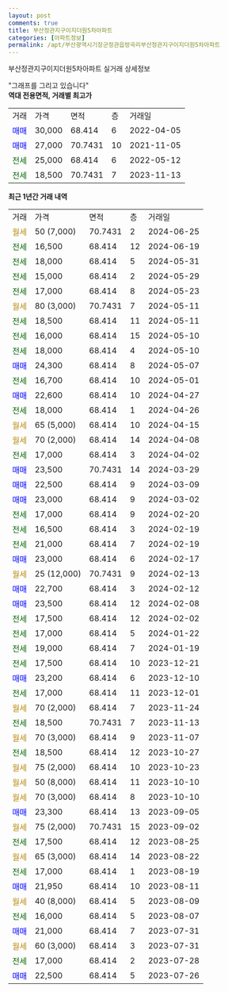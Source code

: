 ```yaml
---
layout: post
comments: true
title: 부산정관지구이지더원5차아파트
categories: [아파트정보]
permalink: /apt/부산광역시기장군정관읍방곡리부산정관지구이지더원5차아파트
---
```


부산정관지구이지더원5차아파트 실거래 상세정보

<script type="text/javascript">
  google.charts.load('current', {'packages':['line', 'corechart']});
  google.charts.setOnLoadCallback(drawChart);

  function drawChart() {
    var data = new google.visualization.DataTable();
    data.addColumn('date', '거래일');
    data.addColumn('number', "매매");
    data.addColumn('number', "전세");
    data.addColumn('number', "전매");

    data.addRows([[new Date(Date.parse("2024-06-25")), null, null, null], [new Date(Date.parse("2024-06-19")), null, 16500, null], [new Date(Date.parse("2024-05-31")), null, 18000, null], [new Date(Date.parse("2024-05-29")), null, 15000, null], [new Date(Date.parse("2024-05-23")), null, 17000, null], [new Date(Date.parse("2024-05-11")), null, null, null], [new Date(Date.parse("2024-05-11")), null, 18500, null], [new Date(Date.parse("2024-05-10")), null, 16000, null], [new Date(Date.parse("2024-05-10")), null, 18000, null], [new Date(Date.parse("2024-05-07")), 24300, null, null], [new Date(Date.parse("2024-05-01")), null, 16700, null], [new Date(Date.parse("2024-04-27")), 22600, null, null], [new Date(Date.parse("2024-04-26")), null, 18000, null], [new Date(Date.parse("2024-04-15")), null, null, null], [new Date(Date.parse("2024-04-08")), null, null, null], [new Date(Date.parse("2024-04-02")), null, 17000, null], [new Date(Date.parse("2024-03-29")), 23500, null, null], [new Date(Date.parse("2024-03-09")), 22500, null, null], [new Date(Date.parse("2024-03-02")), 23000, null, null], [new Date(Date.parse("2024-02-20")), null, 17000, null], [new Date(Date.parse("2024-02-19")), null, 16500, null], [new Date(Date.parse("2024-02-19")), null, 21000, null], [new Date(Date.parse("2024-02-17")), 23000, null, null], [new Date(Date.parse("2024-02-13")), null, null, null], [new Date(Date.parse("2024-02-12")), 22700, null, null], [new Date(Date.parse("2024-02-08")), 23500, null, null], [new Date(Date.parse("2024-02-02")), null, 17500, null], [new Date(Date.parse("2024-01-22")), null, 17000, null], [new Date(Date.parse("2024-01-19")), null, 19000, null], [new Date(Date.parse("2023-12-21")), null, 17500, null], [new Date(Date.parse("2023-12-10")), 23200, null, null], [new Date(Date.parse("2023-12-01")), null, 17000, null], [new Date(Date.parse("2023-11-24")), null, null, null], [new Date(Date.parse("2023-11-13")), null, 18500, null], [new Date(Date.parse("2023-11-07")), null, null, null], [new Date(Date.parse("2023-10-27")), null, 18500, null], [new Date(Date.parse("2023-10-23")), null, null, null], [new Date(Date.parse("2023-10-10")), null, null, null], [new Date(Date.parse("2023-10-10")), null, null, null], [new Date(Date.parse("2023-09-05")), 23300, null, null], [new Date(Date.parse("2023-09-02")), null, null, null], [new Date(Date.parse("2023-08-25")), null, 17500, null], [new Date(Date.parse("2023-08-22")), null, null, null], [new Date(Date.parse("2023-08-19")), null, 17000, null], [new Date(Date.parse("2023-08-11")), 21950, null, null], [new Date(Date.parse("2023-08-09")), null, null, null], [new Date(Date.parse("2023-08-07")), null, 16000, null], [new Date(Date.parse("2023-07-31")), 21000, null, null], [new Date(Date.parse("2023-07-31")), null, null, null], [new Date(Date.parse("2023-07-28")), null, 17000, null], [new Date(Date.parse("2023-07-26")), 22500, null, null]]);

    var options = {
      hAxis: {
        format: 'yyyy/MM/dd'
      },    
      lineWidth: 0,
      pointsVisible: true,    
      title: '최근 1년간 유형별 실거래가 분포',
      legend: { position: 'bottom' }
    };

    var formatter = new google.visualization.NumberFormat({pattern:'###,###'} );
    formatter.format(data, 1);
    formatter.format(data, 2);
    
    setTimeout(function() {
        var chart = new google.visualization.LineChart(document.getElementById('columnchart_material'));
        chart.draw(data, (options));
        document.getElementById('loading').style.display = 'none';
    }, 200);
  }
</script>


<div id="loading" style="z-index:20; display: block; margin-left: 0px">"그래프를 그리고 있습니다"</div>
<div id="columnchart_material" style="width: 95%; margin-left: 0px; display: block"></div>
<!-- contents start -->
<b>역대 전용면적, 거래별 최고가</b>
<table class="sortable">
    <tr>
      <td>거래</td>
      <td>가격</td>
      <td>면적</td>
      <td>층</td>
      <td>거래일</td>
    </tr>
        <tr>
          <td><a style="color: blue">매매</a></td>
          <td>30,000</td>
          <td>68.414</td>
          <td>6</td>
          <td>2022-04-05</td>
        </tr>            <tr>
          <td><a style="color: blue">매매</a></td>
          <td>27,000</td>
          <td>70.7431</td>
          <td>10</td>
          <td>2021-11-05</td>
        </tr>        
        <tr>
              <td><a style="color: darkgreen">전세</a></td>
              <td>25,000</td>
              <td>68.414</td>
              <td>6</td>
              <td>2022-05-12</td>
            </tr>            <tr>
              <td><a style="color: darkgreen">전세</a></td>
              <td>18,500</td>
              <td>70.7431</td>
              <td>7</td>
              <td>2023-11-13</td>
            </tr>        
    
</table>

<b>최근 1년간 거래 내역</b>

<table class="sortable">
    <tr>
      <td>거래</td>
      <td>가격</td>
      <td>면적</td>
      <td>층</td>
      <td>거래일</td>
    </tr>
    <tr>
      <td><a style="color: darkgoldenrod">월세</a></td>
      <td>50 (7,000)</td>
      <td>70.7431</td>
      <td>2</td>
      <td>2024-06-25</td>
    </tr>          <tr>
      <td><a style="color: darkgreen">전세</a></td>
      <td>16,500</td>
      <td>68.414</td>
      <td>12</td>
      <td>2024-06-19</td>
    </tr>          <tr>
      <td><a style="color: darkgreen">전세</a></td>
      <td>18,000</td>
      <td>68.414</td>
      <td>5</td>
      <td>2024-05-31</td>
    </tr>          <tr>
      <td><a style="color: darkgreen">전세</a></td>
      <td>15,000</td>
      <td>68.414</td>
      <td>2</td>
      <td>2024-05-29</td>
    </tr>          <tr>
      <td><a style="color: darkgreen">전세</a></td>
      <td>17,000</td>
      <td>68.414</td>
      <td>8</td>
      <td>2024-05-23</td>
    </tr>          <tr>
      <td><a style="color: darkgoldenrod">월세</a></td>
      <td>80 (3,000)</td>
      <td>70.7431</td>
      <td>7</td>
      <td>2024-05-11</td>
    </tr>          <tr>
      <td><a style="color: darkgreen">전세</a></td>
      <td>18,500</td>
      <td>68.414</td>
      <td>11</td>
      <td>2024-05-11</td>
    </tr>          <tr>
      <td><a style="color: darkgreen">전세</a></td>
      <td>16,000</td>
      <td>68.414</td>
      <td>15</td>
      <td>2024-05-10</td>
    </tr>          <tr>
      <td><a style="color: darkgreen">전세</a></td>
      <td>18,000</td>
      <td>68.414</td>
      <td>4</td>
      <td>2024-05-10</td>
    </tr>          <tr>
      <td><a style="color: blue">매매</a></td>
      <td>24,300</td>
      <td>68.414</td>
      <td>8</td>
      <td>2024-05-07</td>
    </tr>          <tr>
      <td><a style="color: darkgreen">전세</a></td>
      <td>16,700</td>
      <td>68.414</td>
      <td>10</td>
      <td>2024-05-01</td>
    </tr>          <tr>
      <td><a style="color: blue">매매</a></td>
      <td>22,600</td>
      <td>68.414</td>
      <td>10</td>
      <td>2024-04-27</td>
    </tr>          <tr>
      <td><a style="color: darkgreen">전세</a></td>
      <td>18,000</td>
      <td>68.414</td>
      <td>1</td>
      <td>2024-04-26</td>
    </tr>          <tr>
      <td><a style="color: darkgoldenrod">월세</a></td>
      <td>65 (5,000)</td>
      <td>68.414</td>
      <td>10</td>
      <td>2024-04-15</td>
    </tr>          <tr>
      <td><a style="color: darkgoldenrod">월세</a></td>
      <td>70 (2,000)</td>
      <td>68.414</td>
      <td>14</td>
      <td>2024-04-08</td>
    </tr>          <tr>
      <td><a style="color: darkgreen">전세</a></td>
      <td>17,000</td>
      <td>68.414</td>
      <td>3</td>
      <td>2024-04-02</td>
    </tr>          <tr>
      <td><a style="color: blue">매매</a></td>
      <td>23,500</td>
      <td>70.7431</td>
      <td>14</td>
      <td>2024-03-29</td>
    </tr>          <tr>
      <td><a style="color: blue">매매</a></td>
      <td>22,500</td>
      <td>68.414</td>
      <td>9</td>
      <td>2024-03-09</td>
    </tr>          <tr>
      <td><a style="color: blue">매매</a></td>
      <td>23,000</td>
      <td>68.414</td>
      <td>9</td>
      <td>2024-03-02</td>
    </tr>          <tr>
      <td><a style="color: darkgreen">전세</a></td>
      <td>17,000</td>
      <td>68.414</td>
      <td>9</td>
      <td>2024-02-20</td>
    </tr>          <tr>
      <td><a style="color: darkgreen">전세</a></td>
      <td>16,500</td>
      <td>68.414</td>
      <td>3</td>
      <td>2024-02-19</td>
    </tr>          <tr>
      <td><a style="color: darkgreen">전세</a></td>
      <td>21,000</td>
      <td>68.414</td>
      <td>7</td>
      <td>2024-02-19</td>
    </tr>          <tr>
      <td><a style="color: blue">매매</a></td>
      <td>23,000</td>
      <td>68.414</td>
      <td>6</td>
      <td>2024-02-17</td>
    </tr>          <tr>
      <td><a style="color: darkgoldenrod">월세</a></td>
      <td>25 (12,000)</td>
      <td>70.7431</td>
      <td>9</td>
      <td>2024-02-13</td>
    </tr>          <tr>
      <td><a style="color: blue">매매</a></td>
      <td>22,700</td>
      <td>68.414</td>
      <td>3</td>
      <td>2024-02-12</td>
    </tr>          <tr>
      <td><a style="color: blue">매매</a></td>
      <td>23,500</td>
      <td>68.414</td>
      <td>12</td>
      <td>2024-02-08</td>
    </tr>          <tr>
      <td><a style="color: darkgreen">전세</a></td>
      <td>17,500</td>
      <td>68.414</td>
      <td>12</td>
      <td>2024-02-02</td>
    </tr>          <tr>
      <td><a style="color: darkgreen">전세</a></td>
      <td>17,000</td>
      <td>68.414</td>
      <td>5</td>
      <td>2024-01-22</td>
    </tr>          <tr>
      <td><a style="color: darkgreen">전세</a></td>
      <td>19,000</td>
      <td>68.414</td>
      <td>7</td>
      <td>2024-01-19</td>
    </tr>          <tr>
      <td><a style="color: darkgreen">전세</a></td>
      <td>17,500</td>
      <td>68.414</td>
      <td>10</td>
      <td>2023-12-21</td>
    </tr>          <tr>
      <td><a style="color: blue">매매</a></td>
      <td>23,200</td>
      <td>68.414</td>
      <td>6</td>
      <td>2023-12-10</td>
    </tr>          <tr>
      <td><a style="color: darkgreen">전세</a></td>
      <td>17,000</td>
      <td>68.414</td>
      <td>11</td>
      <td>2023-12-01</td>
    </tr>          <tr>
      <td><a style="color: darkgoldenrod">월세</a></td>
      <td>70 (2,000)</td>
      <td>68.414</td>
      <td>7</td>
      <td>2023-11-24</td>
    </tr>          <tr>
      <td><a style="color: darkgreen">전세</a></td>
      <td>18,500</td>
      <td>70.7431</td>
      <td>7</td>
      <td>2023-11-13</td>
    </tr>          <tr>
      <td><a style="color: darkgoldenrod">월세</a></td>
      <td>70 (3,000)</td>
      <td>68.414</td>
      <td>9</td>
      <td>2023-11-07</td>
    </tr>          <tr>
      <td><a style="color: darkgreen">전세</a></td>
      <td>18,500</td>
      <td>68.414</td>
      <td>12</td>
      <td>2023-10-27</td>
    </tr>          <tr>
      <td><a style="color: darkgoldenrod">월세</a></td>
      <td>75 (2,000)</td>
      <td>68.414</td>
      <td>10</td>
      <td>2023-10-23</td>
    </tr>          <tr>
      <td><a style="color: darkgoldenrod">월세</a></td>
      <td>50 (8,000)</td>
      <td>68.414</td>
      <td>11</td>
      <td>2023-10-10</td>
    </tr>          <tr>
      <td><a style="color: darkgoldenrod">월세</a></td>
      <td>70 (3,000)</td>
      <td>68.414</td>
      <td>8</td>
      <td>2023-10-10</td>
    </tr>          <tr>
      <td><a style="color: blue">매매</a></td>
      <td>23,300</td>
      <td>68.414</td>
      <td>13</td>
      <td>2023-09-05</td>
    </tr>          <tr>
      <td><a style="color: darkgoldenrod">월세</a></td>
      <td>75 (2,000)</td>
      <td>70.7431</td>
      <td>15</td>
      <td>2023-09-02</td>
    </tr>          <tr>
      <td><a style="color: darkgreen">전세</a></td>
      <td>17,500</td>
      <td>68.414</td>
      <td>12</td>
      <td>2023-08-25</td>
    </tr>          <tr>
      <td><a style="color: darkgoldenrod">월세</a></td>
      <td>65 (3,000)</td>
      <td>68.414</td>
      <td>14</td>
      <td>2023-08-22</td>
    </tr>          <tr>
      <td><a style="color: darkgreen">전세</a></td>
      <td>17,000</td>
      <td>68.414</td>
      <td>1</td>
      <td>2023-08-19</td>
    </tr>          <tr>
      <td><a style="color: blue">매매</a></td>
      <td>21,950</td>
      <td>68.414</td>
      <td>10</td>
      <td>2023-08-11</td>
    </tr>          <tr>
      <td><a style="color: darkgoldenrod">월세</a></td>
      <td>40 (8,000)</td>
      <td>68.414</td>
      <td>5</td>
      <td>2023-08-09</td>
    </tr>          <tr>
      <td><a style="color: darkgreen">전세</a></td>
      <td>16,000</td>
      <td>68.414</td>
      <td>5</td>
      <td>2023-08-07</td>
    </tr>          <tr>
      <td><a style="color: blue">매매</a></td>
      <td>21,000</td>
      <td>68.414</td>
      <td>7</td>
      <td>2023-07-31</td>
    </tr>          <tr>
      <td><a style="color: darkgoldenrod">월세</a></td>
      <td>60 (3,000)</td>
      <td>68.414</td>
      <td>3</td>
      <td>2023-07-31</td>
    </tr>          <tr>
      <td><a style="color: darkgreen">전세</a></td>
      <td>17,000</td>
      <td>68.414</td>
      <td>2</td>
      <td>2023-07-28</td>
    </tr>          <tr>
      <td><a style="color: blue">매매</a></td>
      <td>22,500</td>
      <td>68.414</td>
      <td>5</td>
      <td>2023-07-26</td>
    </tr>      </table>
<!-- contents end -->    

